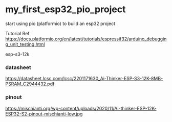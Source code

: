 # my_first_esp32_pio_project
start using pio (platformio) to build an esp32 project

Tutorial Ref
https://docs.platformio.org/en/latest/tutorials/espressif32/arduino_debugging_unit_testing.html

esp-s3-12k 
### datasheet
https://datasheet.lcsc.com/lcsc/2201171630_Ai-Thinker-ESP-S3-12K-8MB-PSRAM_C2944432.pdf
### pinout
https://mischianti.org/wp-content/uploads/2020/11/Ai-thinker-ESP-12K-ESP32-S2-pinout-mischianti-low.jpg
